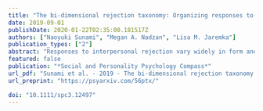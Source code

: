 ```yaml
---
title: "The bi‐dimensional rejection taxonomy: Organizing responses to interpersonal rejection along antisocial–prosocial and engaged–disengaged dimensions"
date: 2019-09-01
publishDate: 2020-01-22T02:35:00.181517Z
authors: ["Naoyuki Sunami", "Megan A. Nadzan", "Lisa M. Jaremka"]
publication_types: ["2"]
abstract: "Responses to interpersonal rejection vary widely in form and function. Existing theories of interpersonal rejection have exclusively focused on organizing these responses on a single antisocial–prosocial dimension. Accumulating evidence suggests a gap in this approach: Variability in social responses to rejection cannot solely be explained by the antisocial–prosocial dimension alone. To fill this gap, we propose the bi‐dimensional rejection taxonomy, consisting of the antisocial–prosocial x‐axis and engaged–disengaged y‐axis, a novel contribution to the literature. We demonstrate that both the x‐ and y‐axes are necessary for understanding interpersonal responses to rejection and avoiding erroneous conclusions. We also show how this new framework allows researchers to generate more nuanced and accurate hypotheses about how people respond when rejected. We further demonstrate how existing research about individual differences and situational factors that predict responses to rejection can be viewed in a new light within the bi‐dimensional rejection taxonomy. We conclude by suggesting how the taxonomy inspires innovative questions for future research, including understanding spontaneous responses and neurophysiological markers. The preprint of this paper is available at https://psyarxiv.com/56ptx/"
featured: false
publication: "*Social and Personality Psychology Compass*"
url_pdf: "Sunami et al. - 2019 - The bi-dimensional rejection taxonomy.pdf"
url_preprint: "https://psyarxiv.com/56ptx/"

doi: "10.1111/spc3.12497"
---
```


